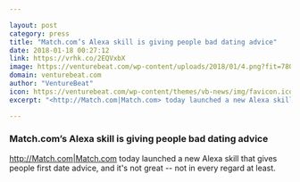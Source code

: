 ```yaml
---

layout: post
category: press
title: "Match.com’s Alexa skill is giving people bad dating advice"
date: 2018-01-18 00:27:12
link: https://vrhk.co/2EQVxbX
image: https://venturebeat.com/wp-content/uploads/2018/01/4.png?fit=780%2C780&strip=all
domain: venturebeat.com
author: "VentureBeat"
icon: https://venturebeat.com/wp-content/themes/vb-news/img/favicon.ico
excerpt: "<http://Match.com|Match.com> today launched a new Alexa skill that gives people first date advice, and it's not great -- not in every regard at least."

---
```


### Match.com’s Alexa skill is giving people bad dating advice

<http://Match.com|Match.com> today launched a new Alexa skill that gives people first date advice, and it's not great -- not in every regard at least.